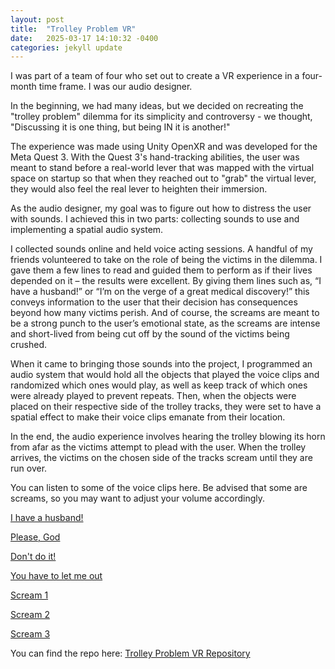 ```yaml
---
layout: post
title:  "Trolley Problem VR"
date:   2025-03-17 14:10:32 -0400
categories: jekyll update
---
```


I was part of a team of four who set out to create a VR experience in a four-month time frame. I was our audio designer.

In the beginning, we had many ideas, but we decided on recreating the "trolley problem" dilemma for its simplicity and controversy - we thought, "Discussing it is one thing, but being IN it is another!" 

The experience was made using Unity OpenXR and was developed for the Meta Quest 3. With the Quest 3's hand-tracking abilities, the user was meant to stand before a real-world lever that was mapped with the virtual space on startup so that when they reached out to "grab" the virtual lever, they would also feel the real lever to heighten their immersion.

As the audio designer, my goal was to figure out how to distress the user with sounds. I achieved this in two parts: collecting sounds to use and implementing a spatial audio system. 

I collected sounds online and held voice acting sessions. A handful of my friends volunteered to take on the role of being the victims in the dilemma. I gave them a few lines to read and guided them to perform as if their lives depended on it – the results were excellent. By giving them lines such as, “I have a husband!” or “I’m on the verge of a great medical discovery!” this conveys information to the user that their decision has consequences beyond how many victims perish. And of course, the screams are meant to be a strong punch to the user’s emotional state, as the screams are intense and short-lived from being cut off by the sound of the victims being crushed. 

When it came to bringing those sounds into the project, I programmed an audio system that would hold all the objects that played the voice clips and randomized which ones would play, as well as keep track of which ones were already played to prevent repeats. Then, when the objects were placed on their respective side of the trolley tracks, they were set to have a spatial effect to make their voice clips emanate from their location. 

In the end, the audio experience involves hearing the trolley blowing its horn from afar as the victims attempt to plead with the user. When the trolley arrives, the victims on the chosen side of the tracks scream until they are run over. 

You can listen to some of the voice clips here. Be advised that some are screams, so you may want to adjust your volume accordingly.

[I have a husband!](/assets/Adan_Husband.m4a)

[Please, God](/assets/Ava_Mercy.m4a)

[Don't do it!](/assets/Makenna_Plead.m4a)

[You have to let me out](/assets/Stefan_Discovery.m4a)

[Scream 1](/assets/Leanne_Scream.m4a)

[Scream 2](/assets/Makenna_Scream.m4a)

[Scream 3](/assets/Stefan_Scream1.m4a)

You can find the repo here: <a href="https://github.com/gl-rukwa/pr0j3ct-wyrm"> Trolley Problem VR Repository </a>
